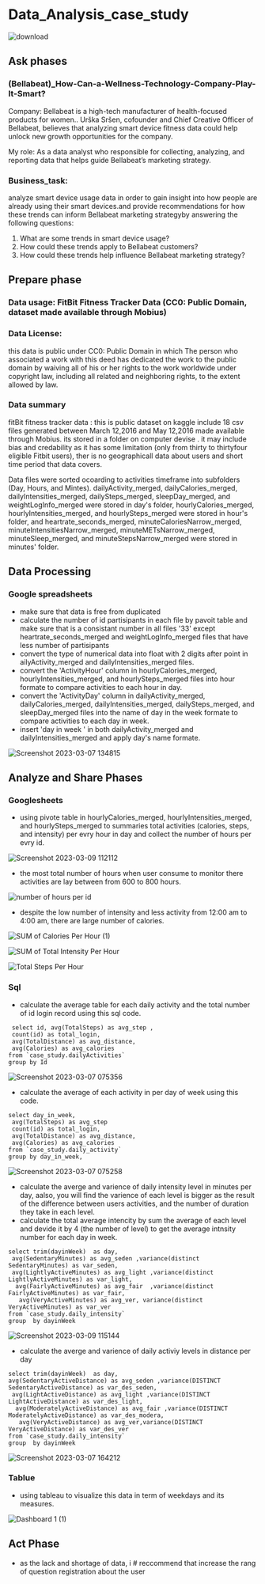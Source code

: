 # Data_Analysis_case_study

   ![download](https://user-images.githubusercontent.com/107117693/223338806-497f771b-4d59-4d2c-bf29-7cfff12620fe.png)


## Ask phases

### (Bellabeat)_How-Can-a-Wellness-Technology-Company-Play-It-Smart?
Company: Bellabeat is a high-tech manufacturer of health-focused products for women.. Urška Sršen, cofounder and Chief Creative Officer of Bellabeat, believes that analyzing smart
device fitness data could help unlock new growth opportunities for the company.

My role: As a data analyst who responsible for collecting, analyzing, and reporting data that helps guide Bellabeat’s marketing strategy. 

### Business_task:
 analyze smart device usage data in order to gain insight into how people are already using their smart devices.and provide recommendations for how these trends can inform Bellabeat marketing strategyby answering the following questions:

  1. What are some trends in smart device usage?
  2. How could these trends apply to Bellabeat customers?
  3. How could these trends help influence Bellabeat marketing strategy?

## Prepare phase
### Data usage: FitBit Fitness Tracker Data (CC0: Public Domain, dataset made available through Mobius)

### Data License: 
this data is public under CC0: Public Domain in which The person who associated a work with this deed has dedicated the work to the public domain by waiving all of his or her rights to the work worldwide under copyright law, including all related and neighboring rights, to the extent allowed by law.

### Data summary
fitBit fitness tracker data : this is public dataset on kaggle include 18 csv files generated between March 12,2016 and May 12,2016  made available through Mobius. its stored in a folder on computer devise . it may include bias and credability as it has  some limitation (only from thirty to thirtyfour eligible Fitbit users), ther is no geographicall data about users and short time period that data covers.

Data files were sorted ocoarding to activities timeframe into subfolders (Day, Hours, and Mintes). dailyActivity_merged, dailyCalories_merged, dailyIntensities_merged, dailySteps_merged, sleepDay_merged, and weightLogInfo_merged were stored in day's folder, hourlyCalories_merged, hourlyIntensities_merged, and hourlySteps_merged were stored in hour's folder, and heartrate_seconds_merged, minuteCaloriesNarrow_merged, minuteIntensitiesNarrow_merged, minuteMETsNarrow_merged, minuteSleep_merged, and minuteStepsNarrow_merged were stored in minutes' folder. 


## Data Processing

### Google spreadsheets 
 - make sure that data is free from duplicated
 - calculate the number of id partisipants in each file by pavoit table and make sure that is a consistant number in all files '33' except heartrate_seconds_merged and weightLogInfo_merged files that have less number of partisipants
 - convert the type of numerical data into float with 2 digits after point in ailyActivity_merged and dailyIntensities_merged files.
 - convert the 'ActivityHour' column in hourlyCalories_merged, hourlyIntensities_merged, and hourlySteps_merged files into hour formate to compare  activities to each hour in day.
 - convert the 'ActivityDay' column in dailyActivity_merged, dailyCalories_merged, dailyIntensities_merged, dailySteps_merged, and sleepDay_merged files into the name of day in the week formate to compare  activities to each day in week.
 - insert 'day in week ' in both dailyActivity_merged and dailyIntensities_merged and apply day's name formate.

![Screenshot 2023-03-07 134815](https://user-images.githubusercontent.com/107117693/223413814-a3e1077f-adb4-4494-8772-809c595daf1d.png)


## Analyze and Share Phases

### Googlesheets

- using pivote table in hourlyCalories_merged, hourlyIntensities_merged, and hourlySteps_merged to summaries total activities (calories, steps, and intensity) per evry hour in day and collect the number of hours per evry id.


![Screenshot 2023-03-09 112112](https://user-images.githubusercontent.com/107117693/223977460-24473c13-3ac5-48c7-85ea-2d51324b1a7b.png)

 - the most total number of hours when user consume to monitor there activities are lay between from 600 to 800 hours.


  ![number of hours per id](https://user-images.githubusercontent.com/107117693/223977508-a63e89f5-5599-4324-98f5-afc445ce3b15.png)


 - despite the low number of intensity and less activity from 12:00 am to 4:00 am, there are  large number of calories.
 
 ![SUM of Calories Per Hour (1)](https://user-images.githubusercontent.com/107117693/223221304-69ff0637-a4f9-4059-a902-723751044d33.png)



 ![SUM of Total Intensity Per Hour](https://user-images.githubusercontent.com/107117693/223220258-cd1fa7a2-cf72-4282-90b0-c6112365bf73.png)



 ![Total Steps Per Hour](https://user-images.githubusercontent.com/107117693/223220379-12ec5629-64fa-4f4c-a2ef-3cfdd67bf8ef.png)





### Sql

 - calculate the average  table for each daily activity and the total number of id login record using this sql code. 

```
 select id, avg(TotalSteps) as avg_step ,
 count(id) as total_login,
 avg(TotalDistance) as avg_distance, 
 avg(Calories) as avg_calories
from `case_study.dailyActivities`
group by Id

```

![Screenshot 2023-03-07 075356](https://user-images.githubusercontent.com/107117693/223336614-3d7455a9-970a-44d3-85a8-51e45a37151a.png)


- calculate the average of each activity in per day of week using this code.


```
select day_in_week,
 avg(TotalSteps) as avg_step  
 count(id) as total_login,
 avg(TotalDistance) as avg_distance,
 avg(Calories) as avg_calories 
from `case_study.daily_activity`
group by day_in_week,
```
![Screenshot 2023-03-07 075258](https://user-images.githubusercontent.com/107117693/223336764-de96e1fb-fd78-42a7-b083-1d14476b6971.png)


- calculate the averge and varience of daily intensity level  in minutes per day, aalso, you will find the varience of each level is bigger as the result of the difference between users activities, and the number of duration they take in each level.
- calculate the total average intencity by sum the average of each level and devide it by 4 (the number of level) to get the average intnsity number for each day in week.
```
select trim(dayinWeek)  as day,
 avg(SedentaryMinutes) as avg_seden ,variance(distinct SedentaryMinutes) as var_seden,
 avg(LightlyActiveMinutes) as avg_light ,variance(distinct LightlyActiveMinutes) as var_light,
  avg(FairlyActiveMinutes) as avg_fair  ,variance(distinct FairlyActiveMinutes) as var_fair,
   avg(VeryActiveMinutes) as avg_ver, variance(distinct VeryActiveMinutes) as var_ver
from `case_study.daily_intensity`
group  by dayinWeek
```


![Screenshot 2023-03-09 115144](https://user-images.githubusercontent.com/107117693/223985220-527a7acf-4f66-4e3d-92e0-e0874dd4a90b.png)


- calculate the averge and varience of daily activiy levels in distance per day
 ```
select trim(dayinWeek)  as day,
 avg(SedentaryActiveDistance) as avg_seden ,variance(DISTINCT SedentaryActiveDistance) as var_des_seden,
  avg(LightActiveDistance) as avg_light ,variance(DISTINCT LightActiveDistance) as var_des_light,
   avg(ModeratelyActiveDistance) as avg_fair ,variance(DISTINCT ModeratelyActiveDistance) as var_des_modera,
    avg(VeryActiveDistance) as avg_ver,variance(DISTINCT VeryActiveDistance) as var_des_ver
from `case_study.daily_intensity`
group  by dayinWeek

```
![Screenshot 2023-03-07 164212](https://user-images.githubusercontent.com/107117693/223455488-367fbef9-076f-4355-a6ca-41556500c63d.png)


### Tablue

- using tableau to visualize this data in term of weekdays and its measures.

![Dashboard 1 (1)](https://user-images.githubusercontent.com/107117693/224027397-78c75f82-220a-488e-9ce9-4273e8e5230d.png)


## Act Phase

- as the lack and shortage of data, i # reccommend that increase the rang of question registration about the user 
